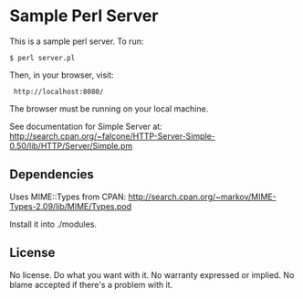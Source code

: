 # Sample Perl Server

This is a sample perl server. To run:

    $ perl server.pl

Then, in your browser, visit:

     http://localhost:8080/

The browser must be running on your local machine.

See documentation for Simple Server at:
http://search.cpan.org/~falcone/HTTP-Server-Simple-0.50/lib/HTTP/Server/Simple.pm

## Dependencies

Uses MIME::Types from CPAN:
http://search.cpan.org/~markov/MIME-Types-2.09/lib/MIME/Types.pod

Install it into ./modules.

## License

No license. Do what you want with it. No warranty expressed or implied. 
No blame accepted if there's a problem with it.
